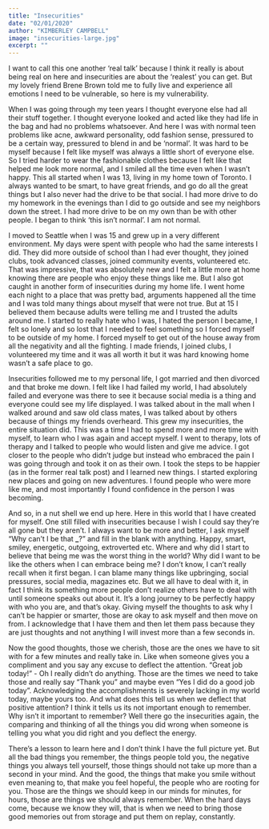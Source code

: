 ```yaml
---
title: "Insecurities"
date: "02/01/2020"
author: "KIMBERLEY CAMPBELL"
image: "insecurities-large.jpg"
excerpt: ""
---
```


I want to call this one another ‘real talk’ because I think it really is about being real on here and insecurities are about the ‘realest’ you can get. But my lovely friend Brene Brown told me to fully live and experience all emotions I need to be vulnerable, so here is my vulnerability.

When I was going through my teen years I thought everyone else had all their stuff together. I thought everyone looked and acted like they had life in the bag and had no problems whatsoever. And here I was with normal teen problems like acne, awkward personality, odd fashion sense, pressured to be a certain way, pressured to blend in and be ‘normal’. It was hard to be myself because I felt like myself was always a little short of everyone else. So I tried harder to wear the fashionable clothes because I felt like that helped me look more normal, and I smiled all the time even when I wasn’t happy. This all started when I was 13, living in my home town of Toronto. I always wanted to be smart, to have great friends, and go do all the great things but I also never had the drive to be that social. I had more drive to do my homework in the evenings than I did to go outside and see my neighbors down the street. I had more drive to be on my own than be with other people. I began to think ‘this isn’t normal’. I am not normal.

I moved to Seattle when I was 15 and grew up in a very different environment. My days were spent with people who had the same interests I did. They did more outside of school than I had ever thought, they joined clubs, took advanced classes, joined community events, volunteered etc. That was impressive, that was absolutely new and I felt a little more at home knowing there are people who enjoy these things like me. But I also got caught in another form of insecurities during my home life. I went home each night to a place that was pretty bad, arguments happened all the time and I was told many things about myself that were not true. But at 15 I believed them because adults were telling me and I trusted the adults around me. I started to really hate who I was, I hated the person I became, I felt so lonely and so lost that I needed to feel something so I forced myself to be outside of my home. I forced myself to get out of the house away from all the negativity and all the fighting. I made friends, I joined clubs, I volunteered my time and it was all worth it but it was hard knowing home wasn’t a safe place to go.

Insecurities followed me to my personal life, I got married and then divorced and that broke me down. I felt like I had failed my world, I had absolutely failed and everyone was there to see it because social media is a thing and everyone could see my life displayed. I was talked about in the mall when I walked around and saw old class mates, I was talked about by others because of things my friends overheard. This grew my insecurities, the entire situation did. This was a time I had to spend more and more time with myself, to learn who I was again and accept myself. I went to therapy, lots of therapy and I talked to people who would listen and give me advice. I got closer to the people who didn’t judge but instead who embraced the pain I was going through and took it on as their own. I took the steps to be happier (as in the former real talk post) and I learned new things. I started exploring new places and going on new adventures. I found people who were more like me, and most importantly I found confidence in the person I was becoming.

And so, in a nut shell we end up here. Here in this world that I have created for myself. One still filled with insecurities because I wish I could say they’re all gone but they aren’t. I always want to be more and better, I ask myself “Why can’t I be that **\_**?” and fill in the blank with anything. Happy, smart, smiley, energetic, outgoing, extroverted etc. Where and why did I start to believe that being me was the worst thing in the world? Why did I want to be like the others when I can embrace being me? I don’t know, I can’t really recall when it first began. I can blame many things like upbringing, social pressures, social media, magazines etc. But we all have to deal with it, in fact I think its something more people don’t realize others have to deal with until someone speaks out about it. It’s a long journey to be perfectly happy with who you are, and that’s okay. Giving myself the thoughts to ask why I can’t be happier or smarter, those are okay to ask myself and then move on from. I acknowledge that I have them and then let them pass because they are just thoughts and not anything I will invest more than a few seconds in.

Now the good thoughts, those we cherish, those are the ones we have to sit with for a few minutes and really take in. Like when someone gives you a compliment and you say any excuse to deflect the attention. “Great job today!” - Oh I really didn’t do anything. Those are the times we need to take those and really say “Thank you” and maybe even “Yes I did do a good job today”. Acknowledging the accomplishments is severely lacking in my world today, maybe yours too. And what does this tell us when we deflect that positive attention? I think it tells us its not important enough to remember. Why isn’t it important to remember? Well there go the insecurities again, the comparing and thinking of all the things you did wrong when someone is telling you what you did right and you deflect the energy.

There’s a lesson to learn here and I don’t think I have the full picture yet. But all the bad things you remember, the things people told you, the negative things you always tell yourself, those things should not take up more than a second in your mind. And the good, the things that make you smile without even meaning to, that make you feel hopeful, the people who are rooting for you. Those are the things we should keep in our minds for minutes, for hours, those are things we should always remember. When the hard days come, because we know they will, that is when we need to bring those good memories out from storage and put them on replay, constantly.
